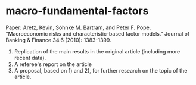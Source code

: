 # macro-fundamental-factors

Paper: Aretz, Kevin, Söhnke M. Bartram, and Peter F. Pope. "Macroeconomic risks and characteristic-based factor models." Journal of Banking & Finance 34.6 (2010): 1383-1399. 

1) Replication of the main results in the original article (including more recent data).
2) A referee's report on the article
3) A proposal, based on 1) and 2), for further research on the topic of the article. 
